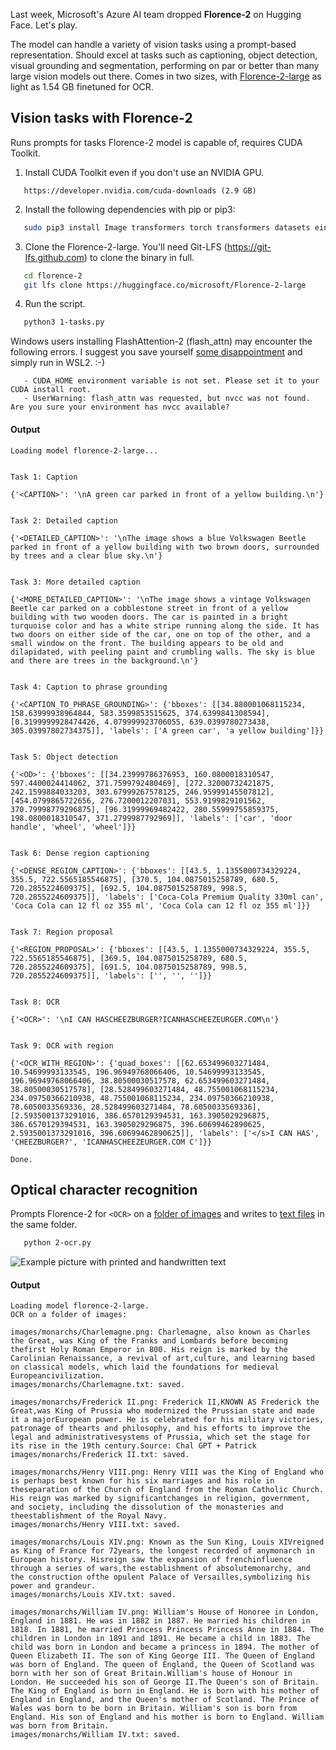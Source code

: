 Last week, Microsoft's Azure AI team dropped **Florence-2** on Hugging Face. Let's play.

The model can handle a variety of vision tasks using a prompt-based representation. Should excel at tasks such as captioning, object detection, visual grounding and segmentation, performing on par or better than many large vision models out there. Comes in two sizes, with [Florence-2-large](https://huggingface.co/microsoft/Florence-2-large) as light as 1.54 GB finetuned for OCR.


## Vision tasks with Florence-2

Runs prompts for tasks Florence-2 model is capable of, requires CUDA Toolkit.

1. Install CUDA Toolkit even if you don't use an NVIDIA GPU.
```
   https://developer.nvidia.com/cuda-downloads (2.9 GB)
``` 	
2. Install the following dependencies with pip or pip3:
```bash
   sudo pip3 install Image transformers torch transformers datasets einops timm flash_attn
```
3. Clone the Florence-2-large. You'll need Git-LFS (https://git-lfs.github.com) to clone the binary in full.
```bash
   cd florence-2
   git lfs clone https://huggingface.co/microsoft/Florence-2-large
```
4. Run the script.
```bash
   python3 1-tasks.py
```

Windows users installing FlashAttention-2 (flash_attn) may encounter the following errors. I suggest you save 
yourself [some disappointment](https://github.com/Dao-AILab/flash-attention/issues/509) and simply run in WSL2. :-)
```
   - CUDA_HOME environment variable is not set. Please set it to your CUDA install root.
   - UserWarning: flash_attn was requested, but nvcc was not found.  Are you sure your environment has nvcc available?
```

#### Output
```
Loading model florence-2-large...


Task 1: Caption

{'<CAPTION>': '\nA green car parked in front of a yellow building.\n'}


Task 2: Detailed caption

{'<DETAILED_CAPTION>': '\nThe image shows a blue Volkswagen Beetle parked in front of a yellow building with two brown doors, surrounded by trees and a clear blue sky.\n'}


Task 3: More detailed caption

{'<MORE_DETAILED_CAPTION>': '\nThe image shows a vintage Volkswagen Beetle car parked on a cobblestone street in front of a yellow building with two wooden doors. The car is painted in a bright turquoise color and has a white stripe running along the side. It has two doors on either side of the car, one on top of the other, and a small window on the front. The building appears to be old and dilapidated, with peeling paint and crumbling walls. The sky is blue and there are trees in the background.\n'}


Task 4: Caption to phrase grounding

{'<CAPTION_TO_PHRASE_GROUNDING>': {'bboxes': [[34.880001068115234, 158.63999938964844, 583.3599853515625, 374.6399841308594], [0.3199999928474426, 4.079999923706055, 639.0399780273438, 305.03997802734375]], 'labels': ['A green car', 'a yellow building']}}


Task 5: Object detection

{'<OD>': {'bboxes': [[34.23999786376953, 160.0800018310547, 597.4400024414062, 371.7599792480469], [272.32000732421875, 242.1599884033203, 303.67999267578125, 246.95999145507812], [454.0799865722656, 276.7200012207031, 553.9199829101562, 370.79998779296875], [96.31999969482422, 280.55999755859375, 198.0800018310547, 371.2799987792969]], 'labels': ['car', 'door handle', 'wheel', 'wheel']}}


Task 6: Dense region captioning

{'<DENSE_REGION_CAPTION>': {'bboxes': [[43.5, 1.1355000734329224, 355.5, 722.5565185546875], [370.5, 104.0875015258789, 680.5, 720.2855224609375], [692.5, 104.0875015258789, 998.5, 720.2855224609375]], 'labels': ['Coca-Cola Premium Quality 330ml can', 'Coca Cola can 12 fl oz 355 ml', 'Coca Cola can 12 fl oz 355 ml']}}


Task 7: Region proposal

{'<REGION_PROPOSAL>': {'bboxes': [[43.5, 1.1355000734329224, 355.5, 722.5565185546875], [369.5, 104.0875015258789, 680.5, 720.2855224609375], [691.5, 104.0875015258789, 998.5, 720.2855224609375]], 'labels': ['', '', '']}}


Task 8: OCR

{'<OCR>': '\nI CAN HASCHEEZBURGER?ICANHASCHEEZEURGER.COM\n'}


Task 9: OCR with region

{'<OCR_WITH_REGION>': {'quad_boxes': [[62.653499603271484, 10.54699993133545, 196.96949768066406, 10.54699993133545, 196.96949768066406, 38.80500030517578, 62.653499603271484, 38.80500030517578], [28.528499603271484, 48.755001068115234, 234.09750366210938, 48.755001068115234, 234.09750366210938, 78.6050033569336, 28.528499603271484, 78.6050033569336], [2.5935001373291016, 386.6570129394531, 163.3905029296875, 386.6570129394531, 163.3905029296875, 396.60699462890625, 2.5935001373291016, 396.60699462890625]], 'labels': ['</s>I CAN HAS', 'CHEEZBURGER?', 'ICANHASCHEEZEURGER.COM C']}}

Done.
```

## Optical character recognition

Prompts Florence-2 for `<OCR>` on a [folder of images](images/monarchs/) and writes to [text files](images/texts/) in the same folder.

```bash
   python 2-ocr.py
```

![Example picture with printed and handwritten text](images/monarchs/FrederickII.png?raw=true)

#### Output
```
Loading model florence-2-large.
OCR on a folder of images:

images/monarchs/Charlemagne.png: Charlemagne, also known as Charles the Great, was King of the Franks and Lombards before becoming thefirst Holy Roman Emperor in 800. His reign is marked by the Carolinian Renaissance, a revival of art,culture, and learning based on classical models, which laid the foundations for medieval Europeancivilization.
images/monarchs/Charlemagne.txt: saved.

images/monarchs/Frederick II.png: Frederick II,KNOWN AS Frederick the Great,was King of Prussia who modernized the Prussian state and made it a majorEuropean power. He is celebrated for his military victories, patronage of thearts and philosophy, and his efforts to improve the legal and administrativesystems of Prussia, which set the stage for its rise in the 19th century.Source: Chal GPT + Patrick
images/monarchs/Frederick II.txt: saved.

images/monarchs/Henry VIII.png: Henry VIII was the King of England who is perhaps best known for his six marriages and his role in theseparation of the Church of England from the Roman Catholic Church. His reign was marked by significantchanges in religion, government, and society, including the dissolution of the monasteries and theestablishment of the Royal Navy.
images/monarchs/Henry VIII.txt: saved.

images/monarchs/Louis XIV.png: Known as the Sun King, Louis XIVreigned as King of France for 72years, the longest recorded of anymonarch in European history. Hisreign saw the expansion of frenchinfluence through a series of wars,the establishment of absolutemonarchy, and the construction ofthe opulent Palace of Versailles,symbolizing his power and grandeur.
images/monarchs/Louis XIV.txt: saved.

images/monarchs/William IV.png: William's House of Honoree in London, England in 1881. He was in 1882 in 1887. He married his children in 1818. In 1881, he married Princess Princess Princess Anne in 1884. The children in London in 1891 and 1891. He became a child in 1883. The child was born in London and became a princess in 1894. The mother of Queen Elizabeth II. The son of King George III. The Queen of England was born of England. The queen of England, the Queen of Scotland was born with her son of Great Britain.William's house of Honour in London. He succeeded his son of George II.The Queen's son of Britain. The King of England is born in England. He is born with his mother of England in England, and the Queen's mother of Scotland. The Prince of Wales was born to be born in Britain. William's son is born from England. His son of England and his mother is born to England. William was born from Britain.
images/monarchs/William IV.txt: saved.
```

